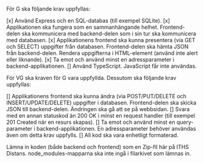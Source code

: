 För G ska följande krav uppfyllas:

[x]    Använd Express och en SQL-databas (till exempel SQLite).
[x]    Applikationen ska fungera som en sammanhängande helhet. Frontend-delen ska kommunicera med backend-delen som i sin tur ska kommunicera med databasen.
[x]    Applikationens frontend ska kunna presentera (via GET och SELECT) uppgifter från databasen. Frontend-delen ska hämta JSON från backend-delen. Rendera uppgifterna i HTML-element (använd inte alert eller liknande).
[x]    Ta emot och använd minst en adressparameter i backend-applikationen.
[]    Använd TypeScript. JavaScript får inte användas.

För VG ska kraven för G vara uppfyllda. Dessutom ska följande krav uppfyllas:

[]    Applikationens frontend ska kunna ändra (via POST/PUT/DELETE och INSERT/UPDATE/DELETE) uppgifter i databasen. Frontend-delen ska skicka JSON till backend-delen. Ändringen ska gå att se på webbsidan.
[]    Svara med en annan statuskod än 200 OK i minst en request handler (till exempel 201 Created när en resurs skapas).
[]   Ta emot och använd minst en query-parameter i backend-applikationen. En adressparameter behöver användas även om detta krav uppfylls.
[]    All kod ska vara enhetligt formaterad.


Lämna in koden (både backend och frontend) som en Zip-fil här på ITHS Distans. node_modules-mapparna ska inte ingå i filarkivet som lämnas in.

